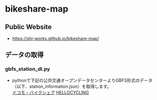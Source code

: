 # bikeshare-map
## Public Website
- https://shi-works.github.io/bikeshare-map/
## データの取得
### gbfs_station_dl.py
- pythonで下記の公共交通オープンデータセンターよりGBFS形式のデータ（以下、station_information.json）を取得します。  
[ドコモ・バイクシェア](https://ckan.odpt.org/dataset/c_bikeshare_gbfs-d-bikeshare/resource/f114f7d1-11c8-4f03-98e1-2a6d2fd53e2e)
[HELLOCYCLING](https://ckan.odpt.org/dataset/c_bikeshare_gbfs-openstreet/resource/d45e9650-b243-4f5a-bda6-c2b0cb61e8a3)  
